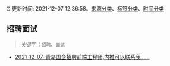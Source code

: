 :alarm_clock: 更新时间: 2021-12-07 12:36:58。[来源分类](../README.md)、[标签分类](../TAGS.md)、[时间分类](../TIMELINE.md)

## 招聘面试


> 关键字：`招聘`、`面试`



- [2021-12-07-青岛国企招聘前端工程师,内推可以联系我......](https://www.v2ex.com/t/820714) 